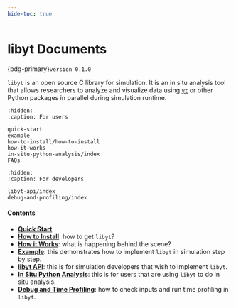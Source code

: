 ```yaml
---
hide-toc: true
---
```


# libyt Documents
{bdg-primary}`version 0.1.0`

`libyt` is an open source C library for simulation. 
It is an in situ analysis tool that allows researchers to analyze and visualize data using [`yt`](https://yt-project.org/) or other Python packages in parallel during simulation runtime.

```{toctree}
:hidden:
:caption: For users

quick-start
example
how-to-install/how-to-install
how-it-works
in-situ-python-analysis/index
FAQs
```

```{toctree}
:hidden:
:caption: For developers

libyt-api/index
debug-and-profiling/index
```

#### Contents
- [**Quick Start**](./quick-start.md)
- [**How to Install**](./how-to-install/how-to-install.md#how-to-install): how to get `libyt`?
- [**How it Works**](./how-it-works.md): what is happening behind the scene?
- [**Example**](./example.md): this demonstrates how to implement `libyt` in simulation step by step.
- [**libyt API**](./libyt-api/index.md): this is for simulation developers that wish to implement `libyt`.
- [**In Situ Python Analysis**](./in-situ-python-analysis/index.md): this is for users that are using `libyt` to do in situ analysis.
- [**Debug and Time Profiling**](./debug-and-profiling/index.md): how to check inputs and run time profiling in `libyt`.

